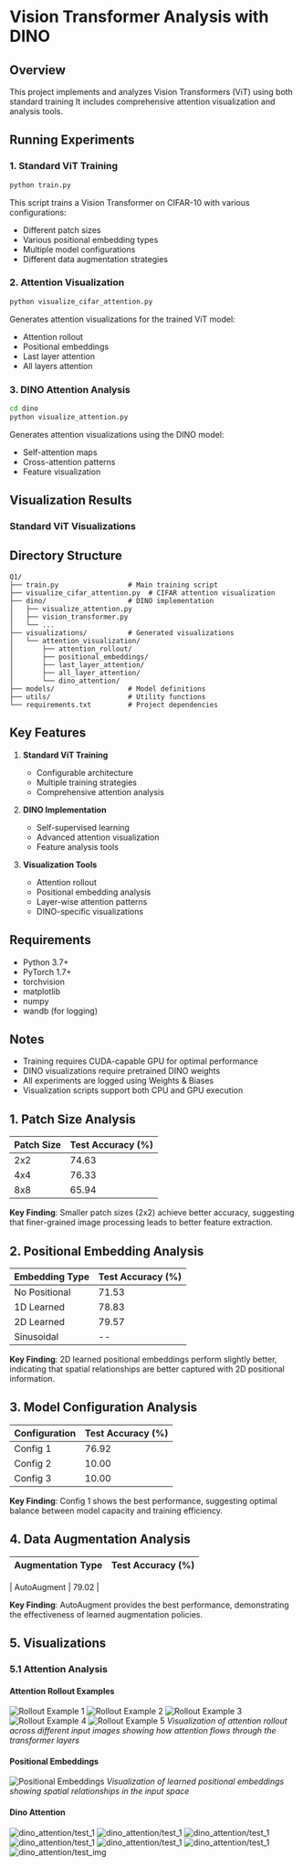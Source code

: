 # Vision Transformer Analysis with DINO

## Overview
This project implements and analyzes Vision Transformers (ViT) using both standard training  It includes comprehensive attention visualization and analysis tools.




## Running Experiments

### 1. Standard ViT Training
```bash
python train.py
```
This script trains a Vision Transformer on CIFAR-10 with various configurations:
- Different patch sizes
- Various positional embedding types
- Multiple model configurations
- Different data augmentation strategies

### 2. Attention Visualization
```bash
python visualize_cifar_attention.py
```
Generates attention visualizations for the trained ViT model:
- Attention rollout
- Positional embeddings
- Last layer attention
- All layers attention

### 3. DINO Attention Analysis
```bash
cd dino
python visualize_attention.py
```
Generates attention visualizations using the DINO model:
- Self-attention maps
- Cross-attention patterns
- Feature visualization

## Visualization Results

### Standard ViT Visualizations



## Directory Structure
```
Q1/
├── train.py                 # Main training script
├── visualize_cifar_attention.py  # CIFAR attention visualization
├── dino/                    # DINO implementation
│   ├── visualize_attention.py
│   ├── vision_transformer.py
│   └── ...
├── visualizations/          # Generated visualizations
│   └── attention_visualization/
│       ├── attention_rollout/
│       ├── positional_embeddings/
│       ├── last_layer_attention/
│       ├── all_layer_attention/
│       └── dino_attention/
├── models/                  # Model definitions
├── utils/                   # Utility functions
└── requirements.txt         # Project dependencies
```

## Key Features
1. **Standard ViT Training**
   - Configurable architecture
   - Multiple training strategies
   - Comprehensive attention analysis

2. **DINO Implementation**
   - Self-supervised learning
   - Advanced attention visualization
   - Feature analysis tools

3. **Visualization Tools**
   - Attention rollout
   - Positional embedding analysis
   - Layer-wise attention patterns
   - DINO-specific visualizations

## Requirements
- Python 3.7+
- PyTorch 1.7+
- torchvision
- matplotlib
- numpy
- wandb (for logging)

## Notes
- Training requires CUDA-capable GPU for optimal performance
- DINO visualizations require pretrained DINO weights
- All experiments are logged using Weights & Biases
- Visualization scripts support both CPU and GPU execution

## 1. Patch Size Analysis

| Patch Size | Test Accuracy (%) |
|------------|------------------|
| 2x2        | 74.63           |
| 4x4        | 76.33           |
| 8x8        | 65.94           |

**Key Finding**: Smaller patch sizes (2x2) achieve better accuracy, suggesting that finer-grained image processing leads to better feature extraction.

## 2. Positional Embedding Analysis

| Embedding Type    | Test Accuracy (%) |
|-------------------|------------------|
| No Positional     | 71.53           |
| 1D Learned       | 78.83           |
| 2D Learned       | 79.57           |
| Sinusoidal       | --              |

**Key Finding**: 2D learned positional embeddings perform slightly better, indicating that spatial relationships are better captured with 2D positional information.

## 3. Model Configuration Analysis

| Configuration | Test Accuracy (%) |
|---------------|------------------|
| Config 1      | 76.92           |
| Config 2      | 10.00           |
| Config 3      | 10.00           |

**Key Finding**: Config 1 shows the best performance, suggesting optimal balance between model capacity and training efficiency.

## 4. Data Augmentation Analysis

| Augmentation Type | Test Accuracy (%) |
|-------------------|------------------|

| AutoAugment      | 79.02           |

**Key Finding**: AutoAugment provides the best performance, demonstrating the effectiveness of learned augmentation policies.

## 5. Visualizations

### 5.1 Attention Analysis

#### Attention Rollout Examples
![Rollout Example 1](visualizations/attention_visualization/attention_rollout/rollout_image_0.png)
![Rollout Example 2](visualizations/attention_visualization/attention_rollout/rollout_image_1.png)
![Rollout Example 3](visualizations/attention_visualization/attention_rollout/rollout_image_2.png)
![Rollout Example 4](visualizations/attention_visualization/attention_rollout/rollout_image_3.png)
![Rollout Example 5](visualizations/attention_visualization/attention_rollout/rollout_image_4.png)
*Visualization of attention rollout across different input images showing how attention flows through the transformer layers*

#### Positional Embeddings
![Positional Embeddings](visualizations/attention_visualization/positional_embeddings/pos_embed_visualization.png)
*Visualization of learned positional embeddings showing spatial relationships in the input space*

#### Dino Attention
![dino_attention/test_1](visualizations/attention_visualization/dino_attention/test_1/attn-head0.png)
![dino_attention/test_1](visualizations/attention_visualization/dino_attention/test_1/attn-head1.png)
![dino_attention/test_1](visualizations/attention_visualization/dino_attention/test_1/attn-head2.png)
![dino_attention/test_1](visualizations/attention_visualization/dino_attention/test_1/attn-head3.png)
![dino_attention/test_1](visualizations/attention_visualization/dino_attention/test_1/attn-head4.png)
![dino_attention/test_1](visualizations/attention_visualization/dino_attention/test_1/attn-head5.png)
![dino_attention/test_img](visualizations/attention_visualization/dino_attention/test_1/img.png)


